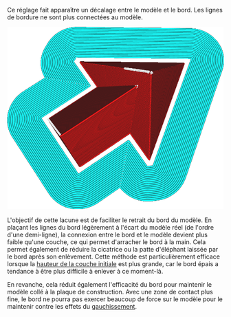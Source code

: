 Ce réglage fait apparaître un décalage entre le modèle et le bord. Les lignes de bordure ne sont plus connectées au modèle.

![Le bord garde une certaine distance par rapport au modèle](../../../articles/images/brim_gap.png)

L'objectif de cette lacune est de faciliter le retrait du bord du modèle. En plaçant les lignes du bord légèrement à l'écart du modèle réel (de l'ordre d'une demi-ligne), la connexion entre le bord et le modèle devient plus faible qu'une couche, ce qui permet d'arracher le bord à la main. Cela permet également de réduire la cicatrice ou la patte d'éléphant laissée par le bord après son enlèvement. Cette méthode est particulièrement efficace lorsque la [hauteur de la couche initiale](../resolution/layer_height_0.md) est plus grande, car le bord épais a tendance à être plus difficile à enlever à ce moment-là.

En revanche, cela réduit également l'efficacité du bord pour maintenir le modèle collé à la plaque de construction. Avec une zone de contact plus fine, le bord ne pourra pas exercer beaucoup de force sur le modèle pour le maintenir contre les effets du [gauchissement](../troubleshooting/warping.md).
